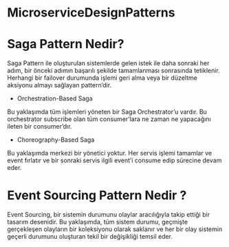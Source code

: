 # MicroserviceDesignPatterns

# Saga Pattern Nedir?
Saga Pattern ile oluşturulan sistemlerde gelen istek ile daha sonraki her adım, bir önceki adımın başarılı şekilde tamamlanması sonrasında tetiklenir. Herhangi bir failover durumunda işlemi geri alma veya bir düzeltme aksiyonu almayı sağlayan pattern’dir.

* Orchestration-Based Saga 

Bu yaklaşımda tüm işlemleri yöneten bir Saga Orchestrator’u vardır. Bu orchestrator subscribe olan tüm consumer’lara ne zaman ne yapacağını ileten bir consumer’dır.

* Choreography-Based Saga 

Bu yaklaşımda merkezi bir yönetici yoktur. Her servis işlemi tamamlar ve event fırlatır ve bir sonraki servis ilgili event’i consume edip sürecine devam eder.

# Event Sourcing Pattern Nedir ?
Event Sourcing, bir sistemin durumunu olaylar aracılığıyla takip ettiği bir tasarım desenidir. Bu yaklaşımda, tüm sistem durumu, geçmişte gerçekleşen olayların bir koleksiyonu olarak saklanır ve her bir olay sistemin geçerli durumunu oluşturan tekil bir değişikliği temsil eder.
